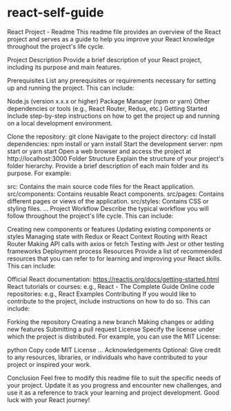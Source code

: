 # react-self-guide
React Project - Readme
This readme file provides an overview of the React project and serves as a guide to help you improve your React knowledge throughout the project's life cycle.

Project Description
Provide a brief description of your React project, including its purpose and main features.

Prerequisites
List any prerequisites or requirements necessary for setting up and running the project. This can include:

Node.js (version x.x.x or higher)
Package Manager (npm or yarn)
Other dependencies or tools (e.g., React Router, Redux, etc.)
Getting Started
Include step-by-step instructions on how to get the project up and running on a local development environment.

Clone the repository: git clone <repository-url>
Navigate to the project directory: cd <project-folder>
Install dependencies: npm install or yarn install
Start the development server: npm start or yarn start
Open a web browser and access the project at http://localhost:3000
Folder Structure
Explain the structure of your project's folder hierarchy. Provide a brief description of each main folder and its purpose. For example:

src: Contains the main source code files for the React application.
src/components: Contains reusable React components.
src/pages: Contains different pages or views of the application.
src/styles: Contains CSS or styling files.
...
Project Workflow
Describe the typical workflow you will follow throughout the project's life cycle. This can include:

Creating new components or features
Updating existing components or styles
Managing state with Redux or React Context
Routing with React Router
Making API calls with axios or fetch
Testing with Jest or other testing frameworks
Deployment process
Resources
Provide a list of recommended resources that you can refer to for learning and improving your React skills. This can include:

Official React documentation: https://reactjs.org/docs/getting-started.html
React tutorials or courses: e.g., React - The Complete Guide
Online code repositories: e.g., React Examples
Contributing
If you would like to contribute to the project, include instructions on how to do so. This can include:

Forking the repository
Creating a new branch
Making changes or adding new features
Submitting a pull request
License
Specify the license under which the project is distributed. For example, you can use the MIT License:

python
Copy code
MIT License
...
Acknowledgements
Optional: Give credit to any resources, libraries, or individuals who have contributed to your project or inspired your work.

Conclusion
Feel free to modify this readme file to suit the specific needs of your project. Update it as you progress and encounter new challenges, and use it as a reference to track your learning and project development. Good luck with your React journey!
